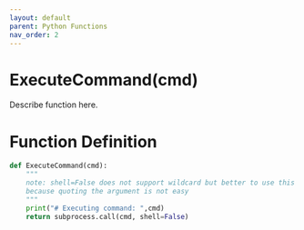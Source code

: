 ```yaml
---
layout: default
parent: Python Functions
nav_order: 2
---
```


# ExecuteCommand(cmd)

Describe function here.

# Function Definition

```python
def ExecuteCommand(cmd):	
	"""
	note: shell=False does not support wildcard but better to use this version
	because quoting the argument is not easy
	"""
	print("# Executing command: ",cmd)
	return subprocess.call(cmd, shell=False)
```